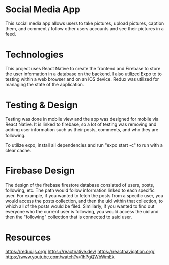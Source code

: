 # Social Media App
This social media app allows users to take pictures, upload pictures, caption them, and comment / follow other users accounts and see their pictures in a feed.

# Technologies
This project uses React Native to create the frontend and Firebase to store the user information in a database on the backend. I also utilized Expo to to testing within a web browser and on an iOS device. Redux was utilized for managing the state of the application.

# Testing & Design
Testing was done in mobile view and the app was designed for mobile via React Native. It is linked to firebase, so a lot of testing was removing and adding user information such as their posts, comments, and who they are following.

To utilize expo, install all dependencies and run "expo start -c" to run with a clear cache. 

# Firebase Design
The design of the firebase firestore database consisted of users, posts, following, etc. The path would follow information linked to each specific user. For example, if you wanted to fetch the posts from a specific user, you would access the posts collection, and then the uid within that collection, to which all of the posts would be filed. Similiarly, if you wanted to find out everyone who the current user is following, you would access the uid and then the "following" collection that is connected to said user.

# Resources

https://redux.js.org/
https://reactnative.dev/
https://reactnavigation.org/
https://www.youtube.com/watch?v=1hPgQWbWmEk
